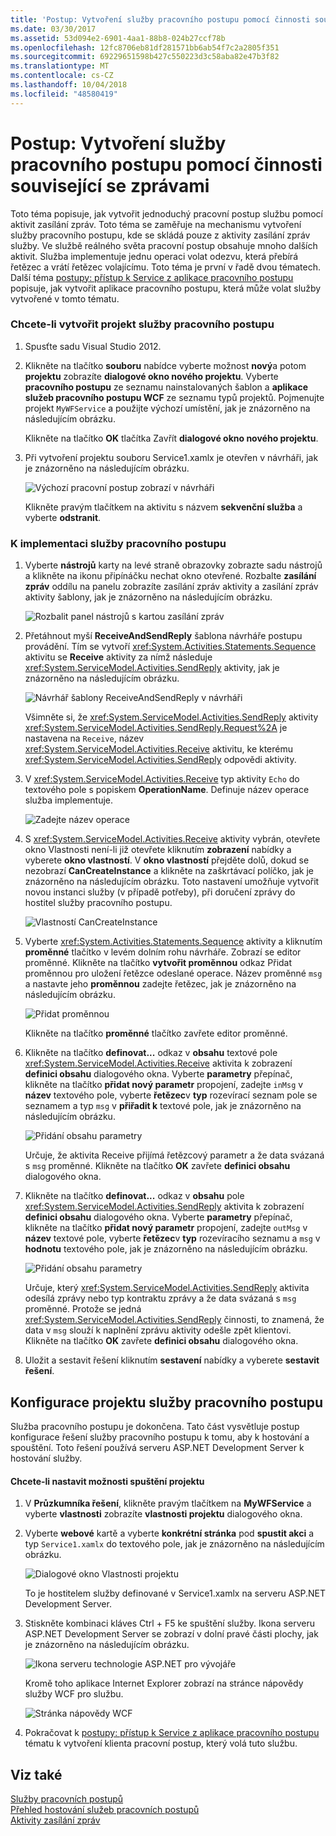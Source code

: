 ```yaml
---
title: 'Postup: Vytvoření služby pracovního postupu pomocí činnosti související se zprávami'
ms.date: 03/30/2017
ms.assetid: 53d094e2-6901-4aa1-88b8-024b27ccf78b
ms.openlocfilehash: 12fc8706eb81df281571bb6ab54f7c2a2805f351
ms.sourcegitcommit: 69229651598b427c550223d3c58aba82e47b3f82
ms.translationtype: MT
ms.contentlocale: cs-CZ
ms.lasthandoff: 10/04/2018
ms.locfileid: "48580419"
---
```

# <a name="how-to-create-a-workflow-service-with-messaging-activities"></a>Postup: Vytvoření služby pracovního postupu pomocí činnosti související se zprávami
Toto téma popisuje, jak vytvořit jednoduchý pracovní postup službu pomocí aktivit zasílání zpráv. Toto téma se zaměřuje na mechanismu vytvoření služby pracovního postupu, kde se skládá pouze z aktivity zasílání zpráv služby. Ve službě reálného světa pracovní postup obsahuje mnoho dalších aktivit. Služba implementuje jednu operaci volat odezvu, která přebírá řetězec a vrátí řetězec volajícímu. Toto téma je první v řadě dvou tématech. Další téma [postupy: přístup k Service z aplikace pracovního postupu](../../../../docs/framework/wcf/feature-details/how-to-access-a-service-from-a-workflow-application.md) popisuje, jak vytvořit aplikace pracovního postupu, která může volat služby vytvořené v tomto tématu.  
  
### <a name="to-create-a-workflow-service-project"></a>Chcete-li vytvořit projekt služby pracovního postupu  
  
1.  Spusťte sadu Visual Studio 2012.  
  
2.  Klikněte na tlačítko **souboru** nabídce vyberte možnost **nový**a potom **projektu** zobrazíte **dialogové okno nového projektu**. Vyberte **pracovního postupu** ze seznamu nainstalovaných šablon a **aplikace služeb pracovního postupu WCF** ze seznamu typů projektů. Pojmenujte projekt `MyWFService` a použijte výchozí umístění, jak je znázorněno na následujícím obrázku.  
  
     Klikněte na tlačítko **OK** tlačítka Zavřít **dialogové okno nového projektu**.  
  
3.  Při vytvoření projektu souboru Service1.xamlx je otevřen v návrháři, jak je znázorněno na následujícím obrázku.  
  
     ![Výchozí pracovní postup zobrazí v návrháři](../../../../docs/framework/wcf/feature-details/media/defaultworkflowservice.JPG "DefaultWorkflowService")  
  
     Klikněte pravým tlačítkem na aktivitu s názvem **sekvenční služba** a vyberte **odstranit**.  
  
### <a name="to-implement-the-workflow-service"></a>K implementaci služby pracovního postupu  
  
1.  Vyberte **nástrojů** karty na levé straně obrazovky zobrazte sadu nástrojů a klikněte na ikonu připínáčku nechat okno otevřené. Rozbalte **zasílání zpráv** oddílu na panelu zobrazíte zasílání zpráv aktivity a zasílání zpráv aktivity šablony, jak je znázorněno na následujícím obrázku.  
  
     ![Rozbalit panel nástrojů s kartou zasílání zpráv](../../../../docs/framework/wcf/feature-details/media/wfdesignertoolbox.JPG "WFDesignerToolbox")  
  
2.  Přetáhnout myší **ReceiveAndSendReply** šablona návrháře postupu provádění. Tím se vytvoří <xref:System.Activities.Statements.Sequence> aktivitu se **Receive** aktivity za nímž následuje <xref:System.ServiceModel.Activities.SendReply> aktivity, jak je znázorněno na následujícím obrázku.  
  
     ![Návrhář šablony ReceiveAndSendReply v návrháři](../../../../docs/framework/wcf/feature-details/media/receiveandsendreply.JPG "ReceiveAndSendReply")  
  
     Všimněte si, že <xref:System.ServiceModel.Activities.SendReply> aktivity <xref:System.ServiceModel.Activities.SendReply.Request%2A> je nastavena na `Receive`, název <xref:System.ServiceModel.Activities.Receive> aktivitu, ke kterému <xref:System.ServiceModel.Activities.SendReply> odpovědi aktivity.  
  
3.  V <xref:System.ServiceModel.Activities.Receive> typ aktivity `Echo` do textového pole s popiskem **OperationName**. Definuje název operace služba implementuje.  
  
     ![Zadejte název operace](../../../../docs/framework/wcf/feature-details/media/defineoperation.JPG "DefineOperation")  
  
4.  S <xref:System.ServiceModel.Activities.Receive> aktivity vybrán, otevřete okno Vlastnosti není-li již otevřete kliknutím **zobrazení** nabídky a vyberete **okno vlastností**. V **okno vlastností** přejděte dolů, dokud se nezobrazí **CanCreateInstance** a klikněte na zaškrtávací políčko, jak je znázorněno na následujícím obrázku. Toto nastavení umožňuje vytvořit novou instanci služby (v případě potřeby), při doručení zprávy do hostitel služby pracovního postupu.  
  
     ![Vlastností CanCreateInstance](../../../../docs/framework/wcf/feature-details/media/cancreateinstance.JPG "CanCreateInstance")  
  
5.  Vyberte <xref:System.Activities.Statements.Sequence> aktivity a kliknutím **proměnné** tlačítko v levém dolním rohu návrháře. Zobrazí se editor proměnné. Klikněte na tlačítko **vytvořit proměnnou** odkaz Přidat proměnnou pro uložení řetězce odeslané operace. Název proměnné `msg` a nastavte jeho **proměnnou** zadejte řetězec, jak je znázorněno na následujícím obrázku.  
  
     ![Přidat proměnnou](../../../../docs/framework/wcf/feature-details/media/addvariable.JPG "AddVariable")  
  
     Klikněte na tlačítko **proměnné** tlačítko zavřete editor proměnné.  
  
6.  Klikněte na tlačítko **definovat...** odkaz v **obsahu** textové pole <xref:System.ServiceModel.Activities.Receive> aktivita k zobrazení **definici obsahu** dialogového okna. Vyberte **parametry** přepínač, klikněte na tlačítko **přidat nový parametr** propojení, zadejte `inMsg` v **název** textového pole, vyberte **řetězec**v **typ** rozevírací seznam pole se seznamem a typ `msg` v **přiřadit k** textové pole, jak je znázorněno na následujícím obrázku.  
  
     ![Přidání obsahu parametry](../../../../docs/framework/wcf/feature-details/media/parameterscontent.jpg "ParametersContent")  
  
     Určuje, že aktivita Receive přijímá řetězcový parametr a že data svázaná s `msg` proměnné. Klikněte na tlačítko **OK** zavřete **definici obsahu** dialogového okna.  
  
7.  Klikněte na tlačítko **definovat...**  odkaz v **obsahu** pole <xref:System.ServiceModel.Activities.SendReply> aktivita k zobrazení **definici obsahu** dialogového okna. Vyberte **parametry** přepínač, klikněte na tlačítko **přidat nový parametr** propojení, zadejte `outMsg` v **název** textové pole, vyberte **řetězec**v **typ** rozevíracího seznamu a `msg` v **hodnotu** textového pole, jak je znázorněno na následujícím obrázku.  
  
     ![Přidání obsahu parametry](../../../../docs/framework/wcf/feature-details/media/parameterscontent2.jpg "ParametersContent2")  
  
     Určuje, který <xref:System.ServiceModel.Activities.SendReply> aktivita odesílá zprávy nebo typ kontraktu zprávy a že data svázaná s `msg` proměnné. Protože se jedná <xref:System.ServiceModel.Activities.SendReply> činnosti, to znamená, že data v `msg` slouží k naplnění zprávu aktivity odešle zpět klientovi. Klikněte na tlačítko **OK** zavřete **definici obsahu** dialogového okna.  
  
8.  Uložit a sestavit řešení kliknutím **sestavení** nabídky a vyberete **sestavit řešení**.  
  
## <a name="configure-the-workflow-service-project"></a>Konfigurace projektu služby pracovního postupu  
 Služba pracovního postupu je dokončena. Tato část vysvětluje postup konfigurace řešení služby pracovního postupu k tomu, aby k hostování a spouštění. Toto řešení používá serveru ASP.NET Development Server k hostování služby.  
  
#### <a name="to-set-project-start-up-options"></a>Chcete-li nastavit možnosti spuštění projektu  
  
1.  V **Průzkumníka řešení**, klikněte pravým tlačítkem na **MyWFService** a vyberte **vlastnosti** zobrazíte **vlastnosti projektu** dialogového okna.  
  
2.  Vyberte **webové** kartě a vyberte **konkrétní stránka** pod **spustit akci** a typ `Service1.xamlx` do textového pole, jak je znázorněno na následujícím obrázku.  
  
     ![Dialogové okno Vlastnosti projektu](../../../../docs/framework/wcf/feature-details/media/projectpropertiesdlg.JPG "ProjectPropertiesDlg")  
  
     To je hostitelem služby definované v Service1.xamlx na serveru ASP.NET Development Server.  
  
3.  Stiskněte kombinaci kláves Ctrl + F5 ke spuštění služby. Ikona serveru ASP.NET Development Server se zobrazí v dolní pravé části plochy, jak je znázorněno na následujícím obrázku.  
  
     ![Ikona serveru technologie ASP.NET pro vývojáře](../../../../docs/framework/wcf/feature-details/media/aspnetdevservericon.JPG "ASPNETDEVServerIcon")  
  
     Kromě toho aplikace Internet Explorer zobrazí na stránce nápovědy služby WCF pro službu.  
  
     ![Stránka nápovědy WCF](../../../../docs/framework/wcf/feature-details/media/wcfhelppate.JPG "WCFHelpPate")  
  
4.  Pokračovat k [postupy: přístup k Service z aplikace pracovního postupu](../../../../docs/framework/wcf/feature-details/how-to-access-a-service-from-a-workflow-application.md) tématu k vytvoření klienta pracovní postup, který volá tuto službu.  
  
## <a name="see-also"></a>Viz také  
 [Služby pracovních postupů](../../../../docs/framework/wcf/feature-details/workflow-services.md)  
 [Přehled hostování služeb pracovních postupů](../../../../docs/framework/wcf/feature-details/hosting-workflow-services-overview.md)  
 [Aktivity zasílání zpráv](../../../../docs/framework/wcf/feature-details/messaging-activities.md)

